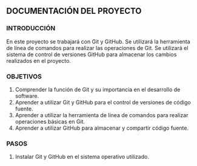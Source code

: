 ## DOCUMENTACIÓN DEL PROYECTO

### INTRODUCCIÓN

En este proyecto se trabajará con Git y GitHub. Se utilizará la herramienta de línea de comandos para realizar las operaciones de Git. Se utilizará el sistema de control de versiones GitHub para almacenar los cambios realizados en el proyecto.

### OBJETIVOS

1. Comprender la función de Git y su importancia en el desarrollo de software.
2. Aprender a utilizar Git y GitHub para el control de versiones de código fuente.
3. Aprender a utilizar la herramienta de línea de comandos para realizar operaciones básicas en Git.
4. Aprender a utilizar GitHub para almacenar y compartir código fuente.

### PASOS

1. Instalar Git y GitHub en el sistema operativo utilizado.